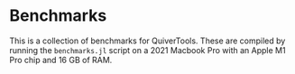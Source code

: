 # Benchmarks

This is a collection of benchmarks for QuiverTools.
These are compiled by running the `benchmarks.jl` script on a 2021 Macbook Pro
with an Apple M1 Pro chip and 16 GB of RAM.
